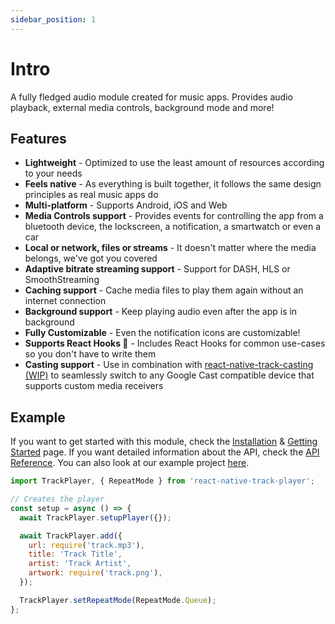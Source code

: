 ```yaml
---
sidebar_position: 1
---
```


# Intro

A fully fledged audio module created for music apps. Provides audio playback, external media controls, background mode and more!

## Features

- **Lightweight** - Optimized to use the least amount of resources according to your needs
- **Feels native** - As everything is built together, it follows the same design principles as real music apps do
- **Multi-platform** - Supports Android, iOS and Web
- **Media Controls support** - Provides events for controlling the app from a bluetooth device, the lockscreen, a notification, a smartwatch or even a car
- **Local or network, files or streams** - It doesn't matter where the media belongs, we've got you covered
- **Adaptive bitrate streaming support** - Support for DASH, HLS or SmoothStreaming
- **Caching support** - Cache media files to play them again without an internet connection
- **Background support** - Keep playing audio even after the app is in background
- **Fully Customizable** - Even the notification icons are customizable!
- **Supports React Hooks 🎣** - Includes React Hooks for common use-cases so you don't have to write them
- **Casting support** - Use in combination with [react-native-track-casting (WIP)](https://github.com/react-native-kit/react-native-track-casting) to seamlessly switch to any Google Cast compatible device that supports custom media receivers

## Example

If you want to get started with this module, check the [Installation](./basics/installation.mdx) & [Getting Started](./basics/getting-started.md) page.
If you want detailed information about the API, check the [API Reference](./api/functions/lifecycle.md).
You can also look at our example project [here](https://github.com/doublesymmetry/react-native-track-player/tree/master/example).

```javascript
import TrackPlayer, { RepeatMode } from 'react-native-track-player';

// Creates the player
const setup = async () => {
  await TrackPlayer.setupPlayer({});

  await TrackPlayer.add({
    url: require('track.mp3'),
    title: 'Track Title',
    artist: 'Track Artist',
    artwork: require('track.png'),
  });

  TrackPlayer.setRepeatMode(RepeatMode.Queue);
};
```
